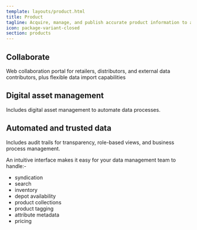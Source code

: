```yaml
---
template: layouts/product.html
title: Product
tagline: Acquire, manage, and publish accurate product information to all channels
icon: package-variant-closed
section: products
---
```


## Collaborate

Web collaboration portal for retailers, distributors, and external data contributors, plus flexible data import capabilities
 
## Digital asset management

Includes digital asset management to automate data processes.

## Automated and trusted data

Includes audit trails for transparency, role-based views, and business process management.
 
An intuitive interface makes it easy for your data management team to handle:-

- syndication
- search
- inventory
- depot availability
- product collections
- product tagging
- attribute metadata
- pricing
